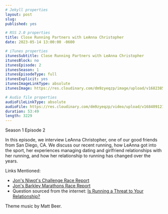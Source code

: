 ```yaml
---
# Jekyll properties
layout: post
slug:
published: yes

# RSS 2.0 properties
title: Close Running Partners with LeAnna Christopher
date: 2023-05-14 13:00:00 -0600

# iTunes properties
itunesSubtitle: Close Running Partners with LeAnna Christopher
itunesBlock: no
itunesEpisode: 2
itunesSeason: 1
itunesEpisodeType: full
itunesExplicit: yes
itunesImageLinkType: absolute
itunesImage: https://res.cloudinary.com/dm9zyeqzp/image/upload/v1682385897/cover_rblshc.png

# Audio file properties
audioFileLinkType: absolute
audioFile: https://res.cloudinary.com/dm9zyeqzp/video/upload/v1684091214/rwp-audio/s1_ep2_leanna_christopher_ym89we.m4a
duration: 53:49
length: 3229
---
```


Season 1 Episode 2

In this episode, we interview LeAnna Christopher, one of our good friends from San Diego, CA. We discuss our recent running, how LeAnna got into the sport, her experiences managing dating and girlfriend relationships with her running, and how her relationship to running has changed over the years.

Links Mentioned:
- [Jon's Niwot's Challenge Race Report](https://joneisen.me/running/2023/05/10/niwots-challenge-2023.html)
- [Jon's Barkley Marathons Race Report](https://joneisen.me/running/2023/03/19/barkley-marathons-2023-race-report.html)
- Question sourced from the internet: [Is Running a Threat to Your Relationship?](https://www.yahoo.com/lifestyle/running-threat-relationship-090626808.html)

Theme music by Matt Beer.
